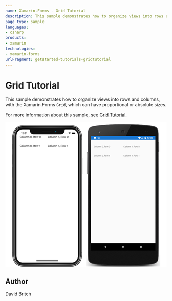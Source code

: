 ```yaml
---
name: Xamarin.Forms - Grid Tutorial
description: This sample demonstrates how to organize views into rows and columns, with the Xamarin.Forms Grid, which can have proportional or absolute sizes.
page_type: sample
languages:
- csharp
products:
- xamarin
technologies:
- xamarin-forms
urlFragment: getstarted-tutorials-gridtutorial
---
```

# Grid Tutorial

This sample demonstrates how to organize views into rows and columns, with the Xamarin.Forms `Grid`, which can have proportional or absolute sizes.

For more information about this sample, see [Grid Tutorial](https://docs.microsoft.com/xamarin/get-started/tutorials/grid/).

![Grid Tutorial application screenshot](Screenshots/01All.png "Grid Tutorial application screenshot")

## Author

David Britch
